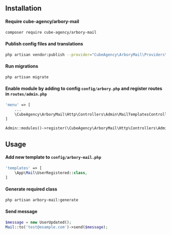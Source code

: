 ## Installation

#### Require cube-agency/arbory-mail
```bash
composer require cube-agency/arbory-mail
```

#### Publish config files and translations
```bash
php artisan vendor:publish --provider="CubeAgency\ArboryMail\Providers\MailServiceProvider"
```

#### Run migrations
```bash
php artisan migrate
```

#### Enable module by adding to config `config/arbory.php` and register routes in `routes/admin.php`
```php  
'menu' => [
    ...
    \CubeAgency\ArboryMail\Http\Controllers\Admin\MailTemplatesController::class
]
```

```php  
Admin::modules()->register(\CubeAgency\ArboryMail\Http\Controllers\Admin\MailTemplatesController::class);
```

## Usage

#### Add new template to `config/arbory-mail.php`
```php
'templates' => [
    \App\Mail\UserRegistered::class,
]
```

#### Generate required class
```bash
php artisan arbory-mail:generate
```

#### Send message
```php
$message = new UserUpdated();
Mail::to('test@example.com')->send($message);
```